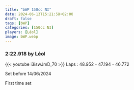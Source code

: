 ```yaml
---
title: "bWP 150cc NI"
date: 2024-06-13T15:21:58+02:00
draft: false
tags: [bWP]
categories: [150cc NI]
players: [Léol]
image: bWP.webp
---
```

### 2:22.918 by Léol

{{< youtube i3iswJmD_70 >}}
Laps : 48.952 - 47.194 - 46.772

Set before 14/06/2024

First time set